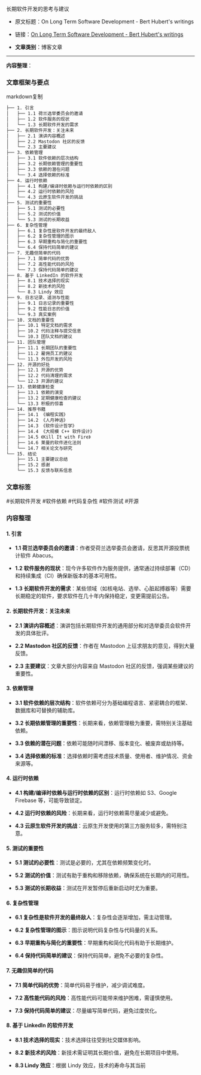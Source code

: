 长期软件开发的思考与建议
    
- 原文标题：On Long Term Software Development - Bert Hubert's writings
    
- 链接：[On Long Term Software Development - Bert Hubert's writings](https://berthub.eu/articles/posts/on-long-term-software-development/?utm_source=bonobopress&utm_medium=newsletter&utm_campaign=1800)
    
- **文章类别**：博客文章
    

---

**内容整理**：

### 文章框架与要点

markdown复制

```markdown
├── 1. 引言
│   ├── 1.1 荷兰选举委员会的邀请
│   ├── 1.2 软件服务的现状
│   └── 1.3 长期软件开发的需求
├── 2. 长期软件开发：关注未来
│   ├── 2.1 演讲内容概述
│   ├── 2.2 Mastodon 社区的反馈
│   └── 2.3 主要建议
├── 3. 依赖管理
│   ├── 3.1 软件依赖的层次结构
│   ├── 3.2 长期依赖管理的重要性
│   ├── 3.3 依赖的潜在问题
│   └── 3.4 选择依赖的标准
├── 4. 运行时依赖
│   ├── 4.1 构建/编译时依赖与运行时依赖的区别
│   ├── 4.2 运行时依赖的风险
│   └── 4.3 云原生软件开发的挑战
├── 5. 测试的重要性
│   ├── 5.1 测试的必要性
│   ├── 5.2 测试的价值
│   └── 5.3 测试的长期收益
├── 6. 复杂性管理
│   ├── 6.1 复杂性是软件开发的最终敌人
│   ├── 6.2 复杂性管理的图示
│   ├── 6.3 早期重构与简化的重要性
│   └── 6.4 保持代码简单的建议
├── 7. 无趣但简单的代码
│   ├── 7.1 简单代码的优势
│   ├── 7.2 高性能代码的风险
│   └── 7.3 保持代码简单的建议
├── 8. 基于 LinkedIn 的软件开发
│   ├── 8.1 技术选择的现实
│   ├── 8.2 新技术的风险
│   └── 8.3 Lindy 效应
├── 9. 日志记录、遥测与性能
│   ├── 9.1 日志记录的重要性
│   ├── 9.2 性能日志的价值
│   └── 9.3 真实案例
├── 10. 文档的重要性
│   ├── 10.1 特定文档的需求
│   ├── 10.2 代码注释与提交信息
│   └── 10.3 团队文档的建议
├── 11. 团队管理
│   ├── 11.1 长期团队的重要性
│   ├── 11.2 雇佣员工的建议
│   └── 11.3 外包开发的风险
├── 12. 开源的好处
│   ├── 12.1 开源的优势
│   ├── 12.2 代码清理的需求
│   └── 12.3 开源的建议
├── 13. 依赖健康检查
│   ├── 13.1 依赖的演变
│   ├── 13.2 定期健康检查的建议
│   └── 13.3 积极的惊喜
├── 14. 推荐书籍
│   ├── 14.1 《编程实践》
│   ├── 14.2 《人月神话》
│   ├── 14.3 《软件设计哲学》
│   ├── 14.4 《大规模 C++ 软件设计》
│   ├── 14.5 《Kill It with Fire》
│   ├── 14.6 莱曼的软件进化法则
│   └── 14.7 相关论文与研究
└── 15. 结论
    ├── 15.1 主要建议总结
    ├── 15.2 感谢
    └── 15.3 反馈与联系信息
```

### 文章标签

#长期软件开发 #软件依赖 #代码复杂性 #软件测试 #开源

### 内容整理

#### 1. 引言

- **1.1 荷兰选举委员会的邀请**：作者受荷兰选举委员会邀请，反思其开源投票统计软件 Abacus。
    
- **1.2 软件服务的现状**：现今许多软件作为服务提供，通常通过持续部署（CD）和持续集成（CI）确保新版本的基本可用性。
    
- **1.3 长期软件开发的需求**：某些领域（如核电站、选举、心脏起搏器等）需要长期稳定的软件，要求软件在几十年内保持稳定，变更需提前公告。
    

#### 2. 长期软件开发：关注未来

- **2.1 演讲内容概述**：演讲包括长期软件开发的通用部分和对选举委员会软件开发的具体批评。
    
- **2.2 Mastodon 社区的反馈**：作者在 Mastodon 上征求朋友的意见，得到大量反馈。
    
- **2.3 主要建议**：文章大部分内容来自 Mastodon 社区的反馈，强调某些建议的重要性。
    

#### 3. 依赖管理

- **3.1 软件依赖的层次结构**：软件依赖可分为基础编程语言、紧密耦合的框架、数据库和可替换的辅助库。
    
- **3.2 长期依赖管理的重要性**：长期来看，依赖管理极为重要，需特别关注基础依赖。
    
- **3.3 依赖的潜在问题**：依赖可能随时间漂移、版本变化、被废弃或劫持等。
    
- **3.4 选择依赖的标准**：选择依赖时需考虑技术质量、使用者、维护情况、资金来源等。
    

#### 4. 运行时依赖

- **4.1 构建/编译时依赖与运行时依赖的区别**：运行时依赖如 S3、Google Firebase 等，可能导致锁定。
    
- **4.2 运行时依赖的风险**：长期来看，运行时依赖需尽量减少或避免。
    
- **4.3 云原生软件开发的挑战**：云原生开发使用的第三方服务较多，需特别注意。
    

#### 5. 测试的重要性

- **5.1 测试的必要性**：测试是必要的，尤其在依赖频繁变化时。
    
- **5.2 测试的价值**：测试有助于重构和移除依赖，确保系统在长期内的可用性。
    
- **5.3 测试的长期收益**：测试在开发暂停后重新启动时尤为重要。
    

#### 6. 复杂性管理

- **6.1 复杂性是软件开发的最终敌人**：复杂性会逐渐增加，需主动管理。
    
- **6.2 复杂性管理的图示**：图示说明代码复杂性与代码量的关系。
    
- **6.3 早期重构与简化的重要性**：早期重构和简化代码有助于长期维护。
    
- **6.4 保持代码简单的建议**：保持代码简单，避免不必要的复杂性。
    

#### 7. 无趣但简单的代码

- **7.1 简单代码的优势**：简单代码易于维护，减少调试难度。
    
- **7.2 高性能代码的风险**：高性能代码可能带来维护困难，需谨慎使用。
    
- **7.3 保持代码简单的建议**：尽量编写简单代码，避免过度优化。
    

#### 8. 基于 LinkedIn 的软件开发

- **8.1 技术选择的现实**：技术选择往往受到社交媒体影响。
    
- **8.2 新技术的风险**：新技术需证明其长期价值，避免在长期项目中使用。
    
- **8.3 Lindy 效应**：根据 Lindy 效应，技术的寿命与其当前